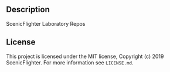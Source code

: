 ## Description

ScenicFlighter Laboratory Repos

## License

This project is licensed under the MIT license, Copyright (c) 2019 ScenicFlighter. For more information see `LICENSE.md`.
